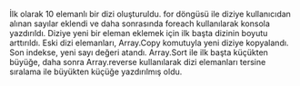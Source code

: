 İlk olarak 10 elemanlı bir dizi oluşturuldu. for döngüsü ile diziye kullanıcıdan alınan sayılar eklendi ve daha sonrasında foreach kullanılarak konsola yazdırıldı. Diziye yeni bir eleman eklemek için ilk başta dizinin boyutu arttırıldı. Eski dizi elemanları, Array.Copy komutuyla yeni diziye kopyalandı. Son indekse, yeni sayı değeri atandı. Array.Sort ile ilk başta küçükten büyüğe, daha sonra Array.reverse kullanılarak dizi elemanları tersine sıralama ile büyükten küçüğe yazdırılmış oldu. 
